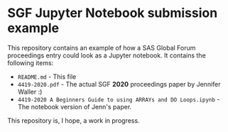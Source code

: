 # SGF Jupyter Notebook submission example

This repository contains an example of how a SAS Global Forum proceedings entry could look as a Jupyter notebook. It contains the following items:

* `README.md` - This file
* `4419-2020.pdf` - The actual SGF **2020** proceedings paper by Jennifer Waller :)
* `4419-2020 A Beginners Guide to using ARRAYs and DO Loops.ipynb` - The notebook version of Jenn's paper.

This repository is, I hope, a work in progress.